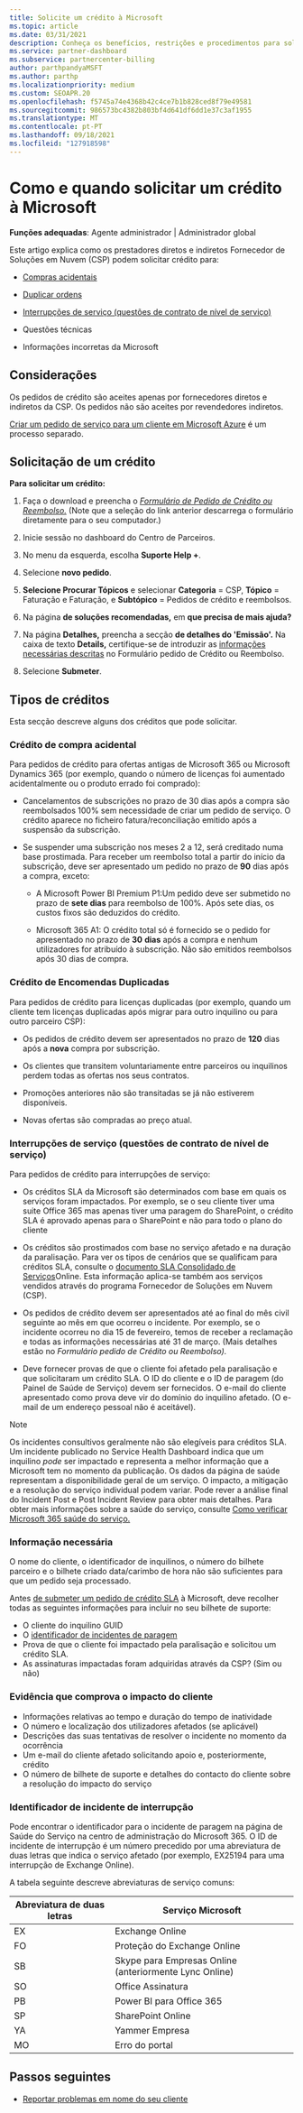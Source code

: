 ```yaml
---
title: Solicite um crédito à Microsoft
ms.topic: article
ms.date: 03/31/2021
description: Conheça os benefícios, restrições e procedimentos para solicitar um crédito à Microsoft.
ms.service: partner-dashboard
ms.subservice: partnercenter-billing
author: parthpandyaMSFT
ms.author: parthp
ms.localizationpriority: medium
ms.custom: SEOAPR.20
ms.openlocfilehash: f5745a74e4368b42c4ce7b1b828ced8f79e49581
ms.sourcegitcommit: 986573bc4382b803bf4d641df6dd1e37c3af1955
ms.translationtype: MT
ms.contentlocale: pt-PT
ms.lasthandoff: 09/18/2021
ms.locfileid: "127918598"
---
```

# <a name="how-and-when-to-request-a-credit-from-microsoft"></a>Como e quando solicitar um crédito à Microsoft

**Funções adequadas**: Agente administrador | Administrador global

Este artigo explica como os prestadores diretos e indiretos Fornecedor de Soluções em Nuvem (CSP) podem solicitar crédito para:

- [Compras acidentais](#accidental-purchase-credit)

- [Duplicar ordens](#duplicate-orders-credit)

- [Interrupções de serviço (questões de contrato de nível de serviço)](#service-outages-service-level-agreement-issues)

- Questões técnicas

- Informações incorretas da Microsoft

## <a name="considerations"></a>Considerações

Os pedidos de crédito são aceites apenas por fornecedores diretos e indiretos da CSP. Os pedidos não são aceites por revendedores indiretos.

[Criar um pedido de serviço para um cliente em Microsoft Azure](/partner-center/report-problems-on-behalf-of-a-customer) é um processo separado.

## <a name="requesting-a-credit"></a>Solicitação de um crédito

**Para solicitar um crédito:**

1. Faça o download e preencha o [*Formulário de Pedido de Crédito ou Reembolso.*](https://query.prod.cms.rt.microsoft.com/cms/api/am/binary/RE3eWCb) (Note que a seleção do link anterior descarrega o formulário diretamente para o seu computador.)

1. Inicie sessão no dashboard do Centro de Parceiros.

1. No menu da esquerda, escolha **Suporte Help +**.

1. Selecione **novo pedido**.

1. **Selecione Procurar Tópicos** e selecionar **Categoria** = CSP, **Tópico** = Faturação e Faturação, e **Subtópico** = Pedidos de crédito e reembolsos.

1. Na página **de soluções recomendadas,** em  **que precisa de mais ajuda?**

1. Na página **Detalhes,** preencha a secção **de detalhes do 'Emissão'.** Na caixa de texto **Details,** certifique-se de introduzir as [informações necessárias descritas](/partner-center/request-credit#required-information) no Formulário pedido de Crédito ou Reembolso.
1. Selecione **Submeter**.

## <a name="types-of-credits"></a>Tipos de créditos

Esta secção descreve alguns dos créditos que pode solicitar.

### <a name="accidental-purchase-credit"></a>Crédito de compra acidental

Para pedidos de crédito para ofertas antigas de Microsoft 365 ou Microsoft Dynamics 365 (por exemplo, quando o número de licenças foi aumentado acidentalmente ou o produto errado foi comprado):

- Cancelamentos de subscrições no prazo de 30 dias após a compra são reembolsados 100% sem necessidade de criar um pedido de serviço. O crédito aparece no ficheiro fatura/reconciliação emitido após a suspensão da subscrição.

- Se suspender uma subscrição nos meses 2 a 12, será creditado numa base prostimada. Para receber um reembolso total a partir do início da subscrição, deve ser apresentado um pedido no prazo de **90** dias após a compra, exceto:

  - A Microsoft Power BI Premium P1:Um pedido deve ser submetido no prazo de **sete dias** para reembolso de 100%. Após sete dias, os custos fixos são deduzidos do crédito.

  - Microsoft 365 A1: O crédito total só é fornecido se o pedido for apresentado no prazo de **30** **dias** após a compra e nenhum utilizadores for atribuído à subscrição. Não são emitidos reembolsos após 30 dias de compra.

### <a name="duplicate-orders-credit"></a>Crédito de Encomendas Duplicadas

Para pedidos de crédito para licenças duplicadas (por exemplo, quando um cliente tem licenças duplicadas após migrar para outro inquilino ou para outro parceiro CSP):

- Os pedidos de crédito devem ser apresentados no prazo de **120** dias após a **nova** compra por subscrição.

- Os clientes que transitem voluntariamente entre parceiros ou inquilinos perdem todas as ofertas nos seus contratos.

- Promoções anteriores não são transitadas se já não estiverem disponíveis.

- Novas ofertas são compradas ao preço atual.

### <a name="service-outages-service-level-agreement-issues"></a>Interrupções de serviço (questões de contrato de nível de serviço)

Para pedidos de crédito para interrupções de serviço:

- Os créditos SLA da Microsoft são determinados com base em quais os serviços foram impactados. Por exemplo, se o seu cliente tiver uma suite Office 365 mas apenas tiver uma paragem do SharePoint, o crédito SLA é aprovado apenas para o SharePoint e não para todo o plano do cliente
- Os créditos são prostimados com base no serviço afetado e na duração da paralisação. Para ver os tipos de cenários que se qualificam para créditos SLA, consulte o [documento SLA Consolidado de Serviços](https://www.microsoft.com/licensing/docs/view/Service-Level-Agreements-SLA-for-Online-Services)Online. Esta informação aplica-se também aos serviços vendidos através do programa Fornecedor de Soluções em Nuvem (CSP).
- Os pedidos de crédito devem ser apresentados até ao final do mês civil seguinte ao mês em que ocorreu o incidente. Por exemplo, se o incidente ocorreu no dia 15 de fevereiro, temos de receber a reclamação e todas as informações necessárias até 31 de março. (Mais detalhes estão no *Formulário pedido de Crédito ou Reembolso).*

- Deve fornecer provas de que o cliente foi afetado pela paralisação e que solicitaram um crédito SLA. O ID do cliente e o ID de paragem (do Painel de Saúde de Serviço) devem ser fornecidos. O e-mail do cliente apresentado como prova deve vir do domínio do inquilino afetado. (O e-mail de um endereço pessoal não é aceitável).

> [!NOTE]
> Os incidentes consultivos geralmente não são elegíveis para créditos SLA. Um incidente publicado no Service Health Dashboard indica que um inquilino *pode* ser impactado e representa a melhor informação que a Microsoft tem no momento da publicação. Os dados da página de saúde representam a disponibilidade geral de um serviço. O impacto, a mitigação e a resolução do serviço individual podem variar. Pode rever a análise final do Incident Post e Post Incident Review para obter mais detalhes. Para obter mais informações sobre a saúde do serviço, consulte [Como verificar Microsoft 365 saúde do serviço.](/microsoft-365/enterprise/view-service-health)

### <a name="required-information"></a>Informação necessária

O nome do cliente, o identificador de inquilinos, o número do bilhete parceiro e o bilhete criado data/carimbo de hora não são suficientes para que um pedido seja processado.

Antes [de submeter um pedido de crédito SLA](https://www.microsoft.com/licensing/docs/view/Service-Level-Agreements-SLA-for-Online-Services) à Microsoft, deve recolher todas as seguintes informações para incluir no seu bilhete de suporte:

- O cliente do inquilino GUID
- O [identificador de incidentes de paragem](#outage-incident-identifier)
- Prova de que o cliente foi impactado pela paralisação e solicitou um crédito SLA.
- As assinaturas impactadas foram adquiridas através da CSP? (Sim ou não)

### <a name="evidence-that-proves-customer-impact"></a>Evidência que comprova o impacto do cliente

- Informações relativas ao tempo e duração do tempo de inatividade
- O número e localização dos utilizadores afetados (se aplicável)
- Descrições das suas tentativas de resolver o incidente no momento da ocorrência
- Um e-mail do cliente afetado solicitando apoio e, posteriormente, crédito
- O número de bilhete de suporte e detalhes do contacto do cliente sobre a resolução do impacto do serviço

### <a name="outage-incident-identifier"></a>Identificador de incidente de interrupção

Pode encontrar o identificador para o incidente de paragem na página de Saúde do Serviço na centro de administração do Microsoft 365. O ID de incidente de interrupção é um número precedido por uma abreviatura de duas letras que indica o serviço afetado (por exemplo, EX25194 para uma interrupção de Exchange Online).

A tabela seguinte descreve abreviaturas de serviço comuns:

| Abreviatura de duas letras | Serviço Microsoft |
| ----------------------- | ----------------- |
| EX | Exchange Online |
| FO | Proteção do Exchange Online |
| SB | Skype para Empresas Online (anteriormente Lync Online) |
| SO | Office Assinatura |
| PB | Power BI para Office 365 |
| SP | SharePoint Online |
| YA | Yammer Empresa |
| MO | Erro do portal |

## <a name="next-steps"></a>Passos seguintes

- [Reportar problemas em nome do seu cliente](report-problems-on-behalf-of-a-customer.md)
